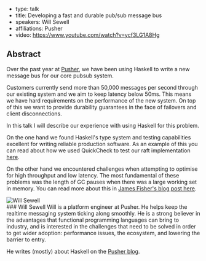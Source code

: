 - type: talk
- title: Developing a fast and durable pub/sub message bus
- speakers: Will Sewell
- affiliations: Pusher
- video: https://www.youtube.com/watch?v=ycf3LG1A8Hg

## Abstract 

Over the past year at [Pusher](https://pusher.com/), we have been using Haskell to write a new message bus for our core pubsub system. 
 
Customers currently send more than 50,000 messages per second through our existing system and we aim to keep latency below 50ms. This means we have hard requirements on the performance of the new system. On top of this we want to provide durability guarantees in the face of failovers and client disconnections. 
 
In this talk I will describe our experience with using Haskell for this problem.
 
On the one hand we found Haskell's type system and testing capabilities excellent for writing reliable production software. As an example of this you can read about how we used QuickCheck to test our raft implementation [here](https://blog.pusher.com/fuzz-testing-distributed-systems-with-quickcheck/).
 
On the other hand we encountered challenges when attempting to optimise for high throughput and low latency. The most fundamental of these problems was the length of GC pauses when there was a large working set in memory. You can read more about this in [James Fisher's blog post here](https://blog.pusher.com/latency-working-set-ghc-gc-pick-two/).

<div class="author media" media:type="text/omd">

<div class="image">
<div class="avatar">
<img src="img/will-sewell.jpg" alt="Will Sewell"></img>
</div>
</div>

<div class="content" media:type="text/omd">
### Will Sewell
Will is a platform engineer at Pusher. He helps keep the realtime messaging system ticking along smoothly. He is a strong believer in the advantages that functional programming languages can bring to industry, and is interested in the challenges that need to be solved in order to get wider adoption: performance issues, the ecosystem, and lowering the barrier to entry.

He writes (mostly) about Haskell on the [Pusher blog](https://blog.pusher.com/author/will/).
</div>
</div>
